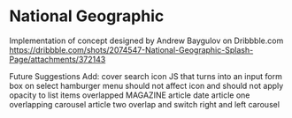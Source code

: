 # National Geographic

Implementation of concept designed by Andrew Baygulov on Dribbble.com
https://dribbble.com/shots/2074547-National-Geographic-Splash-Page/attachments/372143

Future Suggestions Add:
cover search icon JS that turns into an input form box on select
hamburger menu should not affect icon and should not apply opacity to list items
overlapped MAGAZINE article date
article one overlapping carousel
article two overlap and switch right and left carousel
